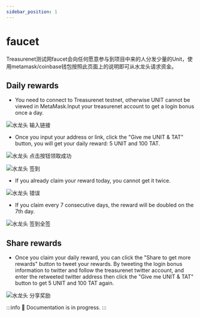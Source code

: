 ```yaml
---
sidebar_position: 1
---
```


# faucet

Treasurenet测试网faucet会向任何愿意参与到项目中来的人分发少量的Unit，使用metamask/coinbase钱包按照此页面上的说明即可从水龙头请求资金。

## Daily rewards

  * You need to connect to Treasurenet testnet, otherwise UNIT cannot be viewed in MetaMask.Input your treasurenet account to get a login bonus once a day.

  ![水龙头 输入链接](/img/docs/faucet1.png)

  * Once you input your address or link, click the "Give me UNIT & TAT" button, you will get your daily reward: 5 UNIT and 100 TAT.

  ![水龙头 点击按钮领取成功](/img/docs/faucet2.png)

  ![水龙头 签到](/img/docs/faucet3.png)

  * If you already claim your reward today, you cannot get it twice.

  ![水龙头 错误](/img/docs/faucet4.png)

  * If you claim every 7 consecutive days, the reward will be doubled on the 7th day.

  ![水龙头 签到全签](/img/docs/faucet5.png)

## Share rewards

  * Once you claim your daily reward, you can click the "Share to get more rewards" button to tweet your rewards. By tweeting the login bonus information to twitter and follow the treasurenet twitter account, and enter the retweeted twitter address then click the "Give me UNIT & TAT" button to get 5 UNIT and 100 TAT again.

  ![水龙头 分享奖励](/img/docs/faucet6.png)

:::info
  🚧 Documentation is in progress.
:::
